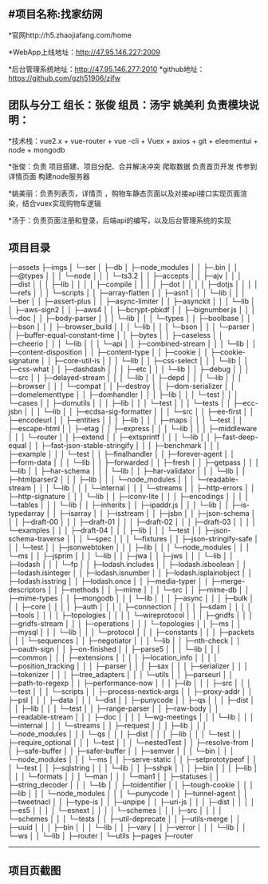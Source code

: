 #项目名称:找家纺网
---------
*官网http://h5.zhaojiafang.com/home 

*WebApp上线地址：http://47.95.146.227:2009

*后台管理系统地址：http://47.95.146.277:2010
*github地址：https://github.com/gzh51906/zjfw 

团队与分工
组长：张俊
组员：汤宇 姚美利
负责模块说明：
----------------
*技术栈：vue2.x + vue-router + vue -cli + Vuex + axios  +  git + eleementui + node + mongodb

*张俊：负责 项目搭建、项目分配、合并解决冲突 爬取数据  负责首页开发 传参到详情页面 构建node服务器

*姚美丽：负责列表页，详情页 ，购物车静态页面以及对接api接口实现页面渲染，结合vuex实现购物车逻辑

*汤于：负责页面注册和登录，后端api的编写，以及后台管理系统的实现

项目目录
-----------------------------------
├─assets
├─imgs
│  └─ser
│      ├─db
│      ├─node_modules
│      │  ├─.bin
│      │  ├─@types
│      │  │  └─node
│      │  │      └─ts3.2
│      │  ├─accepts
│      │  ├─ajv
│      │  │  ├─dist
│      │  │  ├─lib
│      │  │  │  ├─compile
│      │  │  │  ├─dot
│      │  │  │  ├─dotjs
│      │  │  │  └─refs
│      │  │  └─scripts
│      │  ├─array-flatten
│      │  ├─asn1
│      │  │  └─lib
│      │  │      └─ber
│      │  ├─assert-plus
│      │  ├─async-limiter
│      │  ├─asynckit
│      │  │  └─lib
│      │  ├─aws-sign2
│      │  ├─aws4
│      │  ├─bcrypt-pbkdf
│      │  ├─bignumber.js
│      │  │  └─doc
│      │  ├─body-parser
│      │  │  └─lib
│      │  │      └─types
│      │  ├─boolbase
│      │  ├─bson
│      │  │  ├─browser_build
│      │  │  └─lib
│      │  │      └─bson
│      │  │          └─parser
│      │  ├─buffer-equal-constant-time
│      │  ├─bytes
│      │  ├─caseless
│      │  ├─cheerio
│      │  │  └─lib
│      │  │      └─api
│      │  ├─combined-stream
│      │  │  └─lib
│      │  ├─content-disposition
│      │  ├─content-type
│      │  ├─cookie
│      │  ├─cookie-signature
│      │  ├─core-util-is
│      │  │  └─lib
│      │  ├─css-select
│      │  │  └─lib
│      │  ├─css-what
│      │  ├─dashdash
│      │  │  ├─etc
│      │  │  └─lib
│      │  ├─debug
│      │  │  └─src
│      │  ├─delayed-stream
│      │  │  └─lib
│      │  ├─depd
│      │  │  └─lib
│      │  │      ├─browser
│      │  │      └─compat
│      │  ├─destroy
│      │  ├─dom-serializer
│      │  ├─domelementtype
│      │  ├─domhandler
│      │  │  ├─lib
│      │  │  └─test
│      │  │      └─cases
│      │  ├─domutils
│      │  │  ├─lib
│      │  │  └─test
│      │  │      └─tests
│      │  ├─ecc-jsbn
│      │  │  └─lib
│      │  ├─ecdsa-sig-formatter
│      │  │  └─src
│      │  ├─ee-first
│      │  ├─encodeurl
│      │  ├─entities
│      │  │  ├─lib
│      │  │  ├─maps
│      │  │  └─test
│      │  ├─escape-html
│      │  ├─etag
│      │  ├─express
│      │  │  └─lib
│      │  │      ├─middleware
│      │  │      └─router
│      │  ├─extend
│      │  ├─extsprintf
│      │  │  └─lib
│      │  ├─fast-deep-equal
│      │  ├─fast-json-stable-stringify
│      │  │  ├─benchmark
│      │  │  ├─example
│      │  │  └─test
│      │  ├─finalhandler
│      │  ├─forever-agent
│      │  ├─form-data
│      │  │  └─lib
│      │  ├─forwarded
│      │  ├─fresh
│      │  ├─getpass
│      │  │  └─lib
│      │  ├─har-schema
│      │  │  └─lib
│      │  ├─har-validator
│      │  │  └─lib
│      │  ├─htmlparser2
│      │  │  ├─lib
│      │  │  └─node_modules
│      │  │      └─readable-stream
│      │  │          └─lib
│      │  │              └─internal
│      │  │                  └─streams
│      │  ├─http-errors
│      │  ├─http-signature
│      │  │  └─lib
│      │  ├─iconv-lite
│      │  │  ├─encodings
│      │  │  │  └─tables
│      │  │  └─lib
│      │  ├─inherits
│      │  ├─ipaddr.js
│      │  │  └─lib
│      │  ├─is-typedarray
│      │  ├─isarray
│      │  ├─isstream
│      │  ├─jsbn
│      │  ├─json-schema
│      │  │  ├─draft-00
│      │  │  ├─draft-01
│      │  │  ├─draft-02
│      │  │  ├─draft-03
│      │  │  │  └─examples
│      │  │  ├─draft-04
│      │  │  ├─lib
│      │  │  └─test
│      │  ├─json-schema-traverse
│      │  │  └─spec
│      │  │      └─fixtures
│      │  ├─json-stringify-safe
│      │  │  └─test
│      │  ├─jsonwebtoken
│      │  │  ├─lib
│      │  │  └─node_modules
│      │  │      └─ms
│      │  ├─jsprim
│      │  │  └─lib
│      │  ├─jwa
│      │  ├─jws
│      │  │  └─lib
│      │  ├─lodash
│      │  │  └─fp
│      │  ├─lodash.includes
│      │  ├─lodash.isboolean
│      │  ├─lodash.isinteger
│      │  ├─lodash.isnumber
│      │  ├─lodash.isplainobject
│      │  ├─lodash.isstring
│      │  ├─lodash.once
│      │  ├─media-typer
│      │  ├─merge-descriptors
│      │  ├─methods
│      │  ├─mime
│      │  │  └─src
│      │  ├─mime-db
│      │  ├─mime-types
│      │  ├─mongodb
│      │  │  └─lib
│      │  │      ├─async
│      │  │      ├─bulk
│      │  │      ├─core
│      │  │      │  ├─auth
│      │  │      │  ├─connection
│      │  │      │  ├─sdam
│      │  │      │  ├─tools
│      │  │      │  ├─topologies
│      │  │      │  └─wireprotocol
│      │  │      ├─gridfs
│      │  │      ├─gridfs-stream
│      │  │      ├─operations
│      │  │      └─topologies
│      │  ├─ms
│      │  ├─mysql
│      │  │  └─lib
│      │  │      └─protocol
│      │  │          ├─constants
│      │  │          ├─packets
│      │  │          └─sequences
│      │  ├─negotiator
│      │  │  └─lib
│      │  ├─nth-check
│      │  ├─oauth-sign
│      │  ├─on-finished
│      │  ├─parse5
│      │  │  └─lib
│      │  │      ├─common
│      │  │      ├─extensions
│      │  │      │  ├─location_info
│      │  │      │  └─position_tracking
│      │  │      ├─parser
│      │  │      ├─sax
│      │  │      ├─serializer
│      │  │      ├─tokenizer
│      │  │      ├─tree_adapters
│      │  │      └─utils
│      │  ├─parseurl
│      │  ├─path-to-regexp
│      │  ├─performance-now
│      │  │  ├─lib
│      │  │  ├─src
│      │  │  └─test
│      │  │      └─scripts
│      │  ├─process-nextick-args
│      │  ├─proxy-addr
│      │  ├─psl
│      │  │  ├─data
│      │  │  └─dist
│      │  ├─punycode
│      │  ├─qs
│      │  │  ├─dist
│      │  │  ├─lib
│      │  │  └─test
│      │  ├─range-parser
│      │  ├─raw-body
│      │  ├─readable-stream
│      │  │  ├─doc
│      │  │  │  └─wg-meetings
│      │  │  └─lib
│      │  │      └─internal
│      │  │          └─streams
│      │  ├─request
│      │  │  ├─lib
│      │  │  └─node_modules
│      │  │      └─qs
│      │  │          ├─dist
│      │  │          ├─lib
│      │  │          └─test
│      │  ├─require_optional
│      │  │  └─test
│      │  │      └─nestedTest
│      │  ├─resolve-from
│      │  ├─safe-buffer
│      │  ├─safer-buffer
│      │  ├─semver
│      │  │  └─bin
│      │  │  └─node_modules
│      │  │      └─ms
│      │  ├─serve-static
│      │  ├─setprototypeof
│      │  │  └─test
│      │  ├─sqlstring
│      │  │  └─lib
│      │  ├─sshpk
│      │  │  ├─bin
│      │  │  ├─lib
│      │  │  │  └─formats
│      │  │  └─man
│      │  │      └─man1
│      │  ├─statuses
│      │  ├─string_decoder
│      │  │  └─lib
│      │  ├─toidentifier
│      │  ├─tough-cookie
│      │  │  ├─lib
│      │  │  └─node_modules
│      │  │      └─punycode
│      │  ├─tunnel-agent
│      │  ├─tweetnacl
│      │  ├─type-is
│      │  ├─unpipe
│      │  ├─uri-js
│      │  │  ├─dist
│      │  │  │  ├─es5
│      │  │  │  └─esnext
│      │  │  │      └─schemes
│      │  │  ├─src
│      │  │  │  └─schemes
│      │  │  └─tests
│      │  ├─util-deprecate
│      │  ├─utils-merge
│      │  ├─uuid
│      │  │  ├─bin
│      │  │  └─lib
│      │  ├─vary
│      │  ├─verror
│      │  │  └─lib
│      │  └─ws
│      │      └─lib
│      ├─router
│      └─utils
├─pages
├─router

---------------------
项目页截图
-----------

